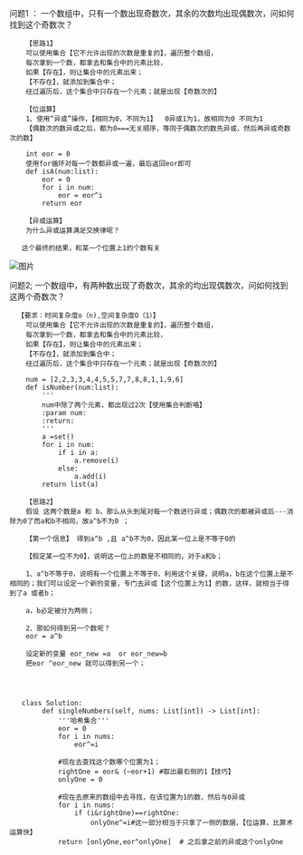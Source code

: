 问题1 ： 一个数组中，只有一个数出现奇数次，其余的次数均出现偶数次，问如何找到这个奇数次？

        【思路1】
        可以使用集合【它不允许出现的次数是重复的】，遍历整个数组，
        每次拿到一个数，都拿去和集合中的元素比较，
        如果【存在】，则让集合中的元素出来；
        【不存在】，就添加到集合中；
        经过遍历后，这个集合中只存在一个元素；就是出现【奇数次的】
        
        【位运算】
        1、使用“异或”操作，【相同为0，不同为1】  0异或1为1，故相同为0 不同为1
        【偶数次的数异或之后，都为0===无关顺序，等同于偶数次的数先异或，然后再异或奇数次的数】
        
        int eor = 0
        使用for循环对每一个数都异或一遍，最后返回eor即可
        def isA(num:list):
            eor = 0
            for i in num:
                eor = eor^i
            return eor
        
        【异或运算】
        为什么异或运算满足交换律呢？
       
       这个最终的结果，和某一个位置上1的个数有关
       
![图片](https://user-images.githubusercontent.com/38878365/195602024-370a3a77-291a-44d2-a868-bc1d5164f7a8.png)
        
        
        
问题2; 一个数组中，有两种数出现了奇数次，其余的均出现偶数次，问如何找到这两个奇数次？        
      
      【要求：时间复杂度o（n),空间复杂度O（1）】
        可以使用集合【它不允许出现的次数是重复的】，遍历整个数组，
        每次拿到一个数，都拿去和集合中的元素比较，
        如果【存在】，则让集合中的元素出来；
        【不存在】，就添加到集合中；
        经过遍历后，这个集合中只存在一个元素；就是出现【奇数次的】
        
        num = [2,2,3,3,4,4,5,5,7,7,8,8,1,1,9,6]
        def isNumber(num:list):
            '''
            num中除了两个元素，都出现过2次【使用集合判断咯】
            :param num:
            :return:
            '''
            a =set()
            for i in num:
                if i in a:
                    a.remove(i)
                else:
                    a.add(i)
            return list(a)
        
        【思路2】
        假设 这两个数是a 和 b，那么从头到尾对每一个数进行异或；偶数次的都被异或后---消除为0了而a和b不相同，故a^b不为0 ；
        
        【第一个信息】 得到a^b ,且 a^b不为0，因此某一位上是不等于0的
        
        【假定某一位不为0】，说明这一位上的数是不相同的，对于a和b；

        1、a^b不等于0，说明有一个位置上不等于0，利用这个关键，说明a，b在这个位置上是不相同的；我们可以设定一个新的变量，专门去异或【这个位置上为1】的数，这样，就相当于得到了a 或者b；
        
        a，b必定被分为两侧；
        
        2、那如何得到另一个数呢？
        eor = a^b
        
        设定新的变量 eor_new =a  or eor_new=b
        把eor ^eor_new 就可以得到另一个；
        
        
        
        
       class Solution:
            def singleNumbers(self, nums: List[int]) -> List[int]:
                '''哈希集合'''
                eor = 0
                for i in nums:
                    eor^=i

                #现在去查找这个数哪个位置为1；
                rightOne = eor& (~eor+1) #取出最右侧的1【技巧】
                onlyOne = 0

                #现在去原来的数组中去寻找，在该位置为1的数，然后与0异或
                for i in nums:
                    if (i&rightOne)==rightOne:
                        onlyOne^=i#这一部分相当于只拿了一侧的数据，【位运算，比算术运算快】
                return [onlyOne,eor^onlyOne]  # 之后拿之前的异或这个onlyOne
        
        
        
        
